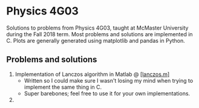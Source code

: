 # Physics 4G03
Solutions to problems from Physics 4G03, taught at McMaster University during the Fall 2018 term. Most problems and solutions are implemented in C. Plots are generally generated using matplotlib and pandas in Python.

## Problems and solutions

1. Implementation of Lanczos algorithm in Matlab @ [[lanczos.m]](http://www.google.fr/)
    * Written so I could make sure I wasn't losing my mind when trying to implement the same thing in C.
    * Super barebones; feel free to use it for your own implementations.
2. 
